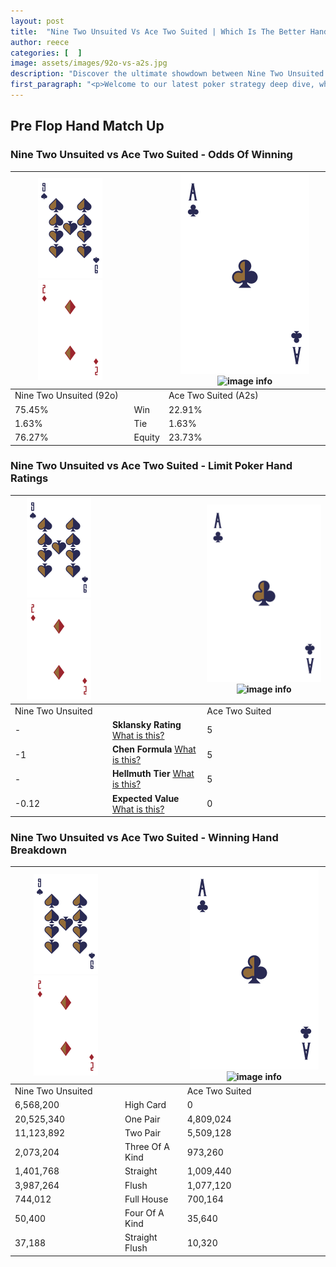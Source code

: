 ```yaml
---
layout: post
title:  "Nine Two Unsuited Vs Ace Two Suited | Which Is The Better Hand In Poker? A Complete Guide"
author: reece
categories: [  ]
image: assets/images/92o-vs-a2s.jpg
description: "Discover the ultimate showdown between Nine Two Unsuited and Ace Two Suited in poker! Uncover the odds, strategies, and scenarios where one hand triumphs over the other. Get ready to up your poker game with this thrilling analysis."
first_paragraph: "<p>Welcome to our latest poker strategy deep dive, where we're pitting two distinct hands against each other in a high-stakes showdown: Nine Two Unsuited vs Ace Two Suited.</p><p>In the dynamic world of poker, every decision counts, and knowing which hand holds the upper hand is key to your success at the table.</p><p>In this article, we'll dissect these two hands, explore the scenarios where one dominates the other, and equip you with the knowledge to make strategic choices that can tip the odds in your favor.</p><p>Get ready to unravel the intriguing dynamics of these poker hands and elevate your game to new heights.</p>"
---
```




[comment]: # (sp0)

## Pre Flop Hand Match Up

<div class="table hand-ratings" markdown="1"> 



### Nine Two Unsuited vs Ace Two Suited - Odds Of Winning


    
| ![image info](assets/images/hand1/9.png) ![image info](assets/images/hand1/2o.png) |  | ![image info](assets/images/hand2/A.png) ![image info](assets/images/hand2/2s.png) |
| -------- | -------- | -------- |
| Nine Two Unsuited (92o) |  | Ace Two Suited (A2s) |
| 75.45% | Win | 22.91% |
| 1.63% | Tie | 1.63% |
| 76.27% | Equity | 23.73% |




[comment]: # (sp1)



### Nine Two Unsuited vs Ace Two Suited - Limit Poker Hand Ratings


    
| ![image info](assets/images/hand1/9.png) ![image info](assets/images/hand1/2o.png) |  | ![image info](assets/images/hand2/A.png) ![image info](assets/images/hand2/2s.png) |
| -------- | -------- | -------- |
| Nine Two Unsuited |  | Ace Two Suited |
| - | **Sklansky Rating** [What is this?](/sklansky-rating-explained) | 5 |
| -1 | **Chen Formula** [What is this?](/chen-formula-explained) | 5 |
| - | **Hellmuth Tier** [What is this?](/Hellmuth-tier-explained) | 5 |
| -0.12 | **Expected Value** [What is this?](/expected-value-explained) | 0 |




[comment]: # (sp2)



### Nine Two Unsuited vs Ace Two Suited - Winning Hand Breakdown


    
| ![image info](assets/images/hand1/9.png) ![image info](assets/images/hand1/2o.png) |  | ![image info](assets/images/hand2/A.png) ![image info](assets/images/hand2/2s.png) |
| -------- | -------- | -------- |
| Nine Two Unsuited |  | Ace Two Suited |
| 6,568,200 | High Card | 0 |
| 20,525,340 | One Pair | 4,809,024 |
| 11,123,892 | Two Pair | 5,509,128 |
| 2,073,204 | Three Of A Kind | 973,260 |
| 1,401,768 | Straight | 1,009,440 |
| 3,987,264 | Flush | 1,077,120 |
| 744,012 | Full House | 700,164 |
| 50,400 | Four Of A Kind | 35,640 |
| 37,188 | Straight Flush | 10,320 |




[comment]: # (sp3)



</div>

[comment]: # (sp4)



[comment]: # (sp5)

